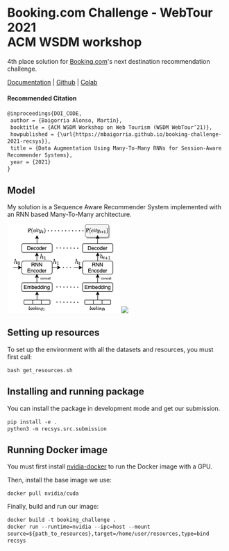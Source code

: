 # Booking.com Challenge - WebTour 2021 <br> ACM WSDM workshop
4th place solution for [Booking.com](https://www.bookingchallenge.com/final-leaderboard-results)'s next destination
recommendation challenge.

[Documentation](https://mbaigorria.github.io/booking-challenge-2021-recsys) |
[Github](https://github.com/mbaigorria/booking-challenge-2021-recsys) |
[Colab](https://colab.research.google.com/drive/1202KKmzrIZY0t9dhOoA5zINPI0qkx4lX)

#### Recommended Citation

```
@inproceedings{DOI_CODE,
 author = {Baigorria Alonso, Martín},
 booktitle = {ACM WSDM Workshop on Web Tourism (WSDM WebTour’21)},
 howpublished = {\url{https://mbaigorria.github.io/booking-challenge-2021-recsys}},
 title = {Data Augmentation Using Many-To-Many RNNs for Session-Aware Recommender Systems},
 year = {2021}
}
```

## Model

My solution is a Sequence Aware Recommender System implemented with an RNN based Many-To-Many architecture.

![](./docs/architecture.png)
![](../architecture.png)

## Setting up resources

To set up the environment with all the datasets and resources, you must first call:
```
bash get_resources.sh
```

## Installing and running package

You can install the package in development mode and get our submission.
```
pip install -e .
python3 -m recsys.src.submission
```

## Running Docker image

You must first install [nvidia-docker](https://github.com/NVIDIA/nvidia-docker) to run the Docker image with a GPU.

Then, install the base image we use:
```
docker pull nvidia/cuda
```

Finally, build and run our image:
```
docker build -t booking_challenge .
docker run --runtime=nvidia --ipc=host --mount source=${path_to_resources},target=/home/user/resources,type=bind recsys
```